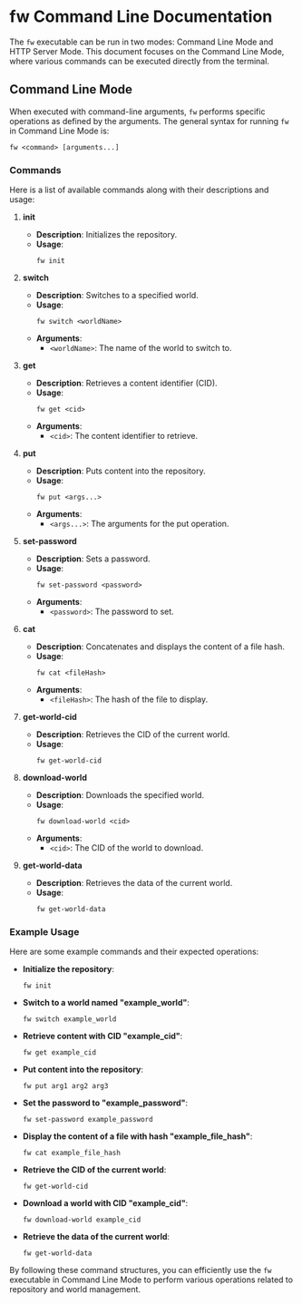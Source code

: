 # fw Command Line Documentation

The `fw` executable can be run in two modes: Command Line Mode and HTTP Server Mode. This document focuses on the Command Line Mode, where various commands can be executed directly from the terminal.

## Command Line Mode

When executed with command-line arguments, `fw` performs specific operations as defined by the arguments. The general syntax for running `fw` in Command Line Mode is:

```
fw <command> [arguments...]
```

### Commands

Here is a list of available commands along with their descriptions and usage:

1. **init**
   - **Description**: Initializes the repository.
   - **Usage**: 
     ```
     fw init
     ```

2. **switch**
   - **Description**: Switches to a specified world.
   - **Usage**: 
     ```
     fw switch <worldName>
     ```
   - **Arguments**:
     - `<worldName>`: The name of the world to switch to.

3. **get**
   - **Description**: Retrieves a content identifier (CID).
   - **Usage**: 
     ```
     fw get <cid>
     ```
   - **Arguments**:
     - `<cid>`: The content identifier to retrieve.

4. **put**
   - **Description**: Puts content into the repository.
   - **Usage**: 
     ```
     fw put <args...>
     ```
   - **Arguments**:
     - `<args...>`: The arguments for the put operation.

5. **set-password**
   - **Description**: Sets a password.
   - **Usage**: 
     ```
     fw set-password <password>
     ```
   - **Arguments**:
     - `<password>`: The password to set.

6. **cat**
   - **Description**: Concatenates and displays the content of a file hash.
   - **Usage**: 
     ```
     fw cat <fileHash>
     ```
   - **Arguments**:
     - `<fileHash>`: The hash of the file to display.

7. **get-world-cid**
   - **Description**: Retrieves the CID of the current world.
   - **Usage**: 
     ```
     fw get-world-cid
     ```

8. **download-world**
   - **Description**: Downloads the specified world.
   - **Usage**: 
     ```
     fw download-world <cid>
     ```
   - **Arguments**:
     - `<cid>`: The CID of the world to download.

9. **get-world-data**
   - **Description**: Retrieves the data of the current world.
   - **Usage**: 
     ```
     fw get-world-data
     ```

### Example Usage

Here are some example commands and their expected operations:

- **Initialize the repository**:
  ```
  fw init
  ```

- **Switch to a world named "example_world"**:
  ```
  fw switch example_world
  ```

- **Retrieve content with CID "example_cid"**:
  ```
  fw get example_cid
  ```

- **Put content into the repository**:
  ```
  fw put arg1 arg2 arg3
  ```

- **Set the password to "example_password"**:
  ```
  fw set-password example_password
  ```

- **Display the content of a file with hash "example_file_hash"**:
  ```
  fw cat example_file_hash
  ```

- **Retrieve the CID of the current world**:
  ```
  fw get-world-cid
  ```

- **Download a world with CID "example_cid"**:
  ```
  fw download-world example_cid
  ```

- **Retrieve the data of the current world**:
  ```
  fw get-world-data
  ```

By following these command structures, you can efficiently use the `fw` executable in Command Line Mode to perform various operations related to repository and world management.